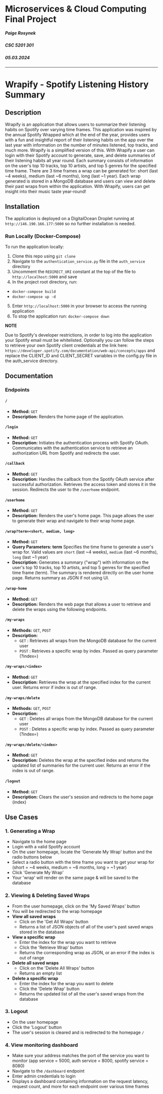 # **Microservices & Cloud Computing Final Project** 
##### Paige Rosynek
##### CSC 5201 301
##### 05.03.2024

---

# **Wrapify - Spotify Listening History Summary**


## **Description**

Wrapify is an application that allows users to summarize their listening habits on Spotify over varying time frames. This application was inspired by the annual Spotify Wrapped which at the end of the year, provides users with a fun and insightful report of their listening habits on the app over the last year with information on the number of minutes listened, top tracks, and much more. Wrapify is a simplified version of this. With Wrapify a user can login with their Spotify account to generate, save, and delete summaries of their listening habits all year round. Each summary consists of information on the user's top 10 tracks, top 10 artists, and top 5 genres for the specified time frame. There are 3 time frames a wrap can be generated for: short (last ~4 weeks), medium (last ~6 months), long (last ~1 year). Each wrap generated is stored in a MongoDB database and users can view and delete their past wraps from within the application. With Wrapify, users can get insight into their music taste year-round!

## **Installation**

The application is deployed on a DigitalOcean Droplet running at `http://146.190.166.177:5000` so no further installation is needed.



### Run Locally (Docker-Compose)

To run the application locally:

1. Clone this repo using `git clone`
2. Navigate to the `authentication_service.py` file in the `auth_service` directory
3. Uncomment the `REDIRECT_URI` constant at the top of the file to `http://localhost:5000` and save
4. In the project root directory, run:
- `docker-compose build`
- `docker-compose up -d`

5. Enter `http://localhost:5000` in your browser to access the running application
6. To stop the application run: `docker-compose down`

**NOTE**

Due to Spotify's developer restrictions, in order to log into the application your Spotify email must be whitelisted. Optionally you can follow the steps to retrieve your own Spotify client credentials at the link here: `https://developer.spotify.com/documentation/web-api/concepts/apps` and replace the CLIENT_ID and CLIENT_SECRET variables in the config.py file in the auth_service directory.


## **Documentation**

### **Endpoints**

#### `/`
- **Method:** `GET`
- **Description:** Renders the home page of the application.


#### `/login`
- **Method:** `GET`
- **Description:** Initiates the authentication process with Spotify OAuth. Communicates with the authentication service to retrieve an authorization URL from Spotify and redirects the user.


#### `/callback`
- **Method:** `GET`
- **Description:** Handles the callback from the Spotify OAuth service after successful authorization. Retrieves the access token and stores it in the session. Redirects the user to the `/userhome` endpoint.


#### `/userhome`
- **Method:** `GET`
- **Description:** Renders the user's home page. This page allows the user to generate their wrap and navigate to their wrap home page.


#### `/wrap?term=<short, medium, long>`
- **Method:** `GET`
- **Query Parameters: term** Specifies the time frame to generate a user's wrap for. Valid values are `short` (last ~4 weeks), `medium` (last ~6 months), `long` (last ~1 year)
- **Description:** Generates a summary ("wrap") with information on the user's top 10 tracks, top 10 artists, and top 5 genres for the specified time frame (term). The summary is rendered directly on the user home page. Returns summary as JSON if not using UI.


#### `/wrap-home`
- **Method:** `GET`
- **Description:** Renders the web page that allows a user to retrieve and delete the wraps using the following endpoints.


#### `/my-wraps`
- **Methods:** `GET`, `POST`
- **Description:**
  - `GET` : Retrieves all wraps from the MongoDB database for the current user
  - `POST` : Retrieves a specific wrap by index. Passed as query parameter (?index=<value>)
  

#### `/my-wraps/<index>`
- **Method:** `GET`
- **Description:** Retrieves the wrap at the specified index for the current user. Returns error if index is out of range.


#### `/my-wraps/delete`
- **Methods:** `GET`, `POST`
- **Description:**
  - `GET` : Deletes all wraps from the MongoDB database for the current user
  - `POST` : Deletes a specific wrap by index. Passed as query parameter (?index=<value>)
 
#### `/my-wraps/delete/<index>`
- **Method:** `GET`
- **Description:** Deletes the wrap at the specified index and returns the updated list of summaries for the current user. Returns an error if the index is out of range.

#### `/logout`
- **Method:** `GET`
- **Description:** Clears the user's session and redirects to the home page (index)


## **Use Cases**

### **1. Generating a Wrap**
- Navigate to the home page
- Login with a valid Spotify account
- On the user homepage, locate the 'Generate My Wrap' button and the radio buttons below
- Select a radio button with the time frame you want to get your wrap for (short = ~4 weeks, medium = ~6 months, long = ~1 year)
- Click 'Generate My Wrap'
- Your 'wrap' will render on the same page & will be saved to the database


### **2. Viewing & Deleting Saved Wraps**
- From the user homepage, click on the 'My Saved Wraps' button
- You will be redirected to the wrap homepage
- **View all saved wraps**
    - Click on the 'Get All Wraps' button
    - Returns a list of JSON objects of all of the user's past saved wraps stored in the database
- **View a specific wrap**
    - Enter the index for the wrap you want to retrieve
    - Click the 'Retrieve Wrap' button
    - Returns the corresponding wrap as JSON, or an error if the index is out of range
- **Delete all saved wraps**
    - Click on the 'Delete All Wraps' button
    - Returns an empty list
- **Delete a specific wrap**
    - Enter the index for the wrap you want to delete
    - Click the 'Delete Wrap' button
    - Returns the updated list of all the user's saved wraps from the database

### **3. Logout**
- On the user homepage
- Click the 'Logout' button
- The user's session is cleared and is redirected to the homepage `/`

### **4. View monitoring dashboard**
- Make sure your address matches the port of the service you want to monitor (app service = 5000, auth service = 8000, spotify service = 8080)
- Navigate to the `/dashboard` endpoint
- Enter admin credentials to login
- Displays a dashboard containing information on the request latency, request count, and more for each endpoint over various time frames
